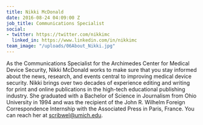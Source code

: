 ```yaml
---
title: Nikki McDonald
date: 2016-08-24 04:09:00 Z
job_title: Communications Specialist
social:
- twitter: https://twitter.com/nikkimc
  linked_in: https://www.linkedin.com/in/nikkimc
team_image: "/uploads/06About_Nikki.jpg"
---
```


As the Communications Specialist for the Archimedes Center for Medical Device Security, Nikki McDonald works to make sure that you stay informed about the news, research, and events central to improving medical device security. Nikki brings over two decades of experience editing and writing for print and online publications in the high-tech educational publishing industry. She graduated with a Bachelor of Science in Journalism from Ohio University in 1994 and was the recipient of the John R. Wilhelm Foreign Correspondence Internship with the Associated Press in Paris, France. You can reach her at scribwel@umich.edu.
